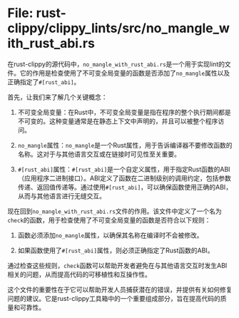 # File: rust-clippy/clippy_lints/src/no_mangle_with_rust_abi.rs

在rust-clippy的源代码中，`no_mangle_with_rust_abi.rs`是一个用于实现lint的文件。它的作用是检查使用了不可变全局变量的函数是否添加了`no_mangle`属性以及正确指定了`#[rust_abi]`。

首先，让我们来了解几个关键概念：

1. 不可变全局变量：在Rust中，不可变全局变量是指在程序的整个执行期间都是不可变的。这种变量通常是在静态上下文中声明的，并且可以被整个程序访问。

2. `no_mangle`属性：`no_mangle`是一个Rust属性，用于告诉编译器不要修改函数的名称。这对于与其他语言交互或在链接时可见性至关重要。

3. `#[rust_abi]`属性：`#[rust_abi]`是一个自定义属性，用于指定Rust函数的ABI（应用程序二进制接口）。ABI定义了函数在二进制级别的调用约定，包括参数传递、返回值传递等。通过使用`#[rust_abi]`，可以确保函数使用正确的ABI，从而与其他语言进行无缝交互。

现在回到`no_mangle_with_rust_abi.rs`文件的作用。该文件中定义了一个名为`check`的函数，用于检查使用了不可变全局变量的函数是否符合以下规则：

1. 函数必须添加`no_mangle`属性，以确保其名称在编译时不会被修改。

2. 如果函数使用了`#[rust_abi]`属性，则必须正确指定了Rust函数的ABI。

通过检查这些规则，`check`函数可以帮助开发者避免在与其他语言交互时发生ABI相关的问题，从而提高代码的可移植性和互操作性。

这个文件的重要性在于它可以帮助开发人员捕获潜在的错误，并提供有关如何修复问题的建议。它是rust-clippy工具箱中的一个重要组成部分，旨在提高代码的质量和可靠性。

